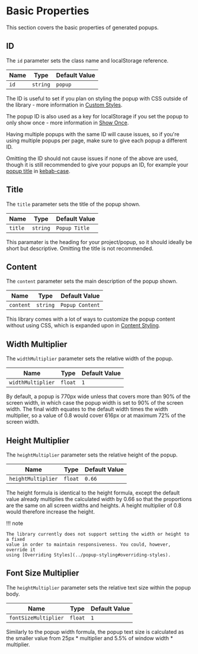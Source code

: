 Basic Properties
================

This section covers the basic properties of generated popups.

ID
--
The `id` parameter sets the class name and localStorage
reference.

| Name | Type     | Default Value |
|------|----------|---------------|
| `id` | `string` | `popup`       |

The ID is useful to set if you plan on styling the popup with CSS
outside of the library - more information in [Custom Styles](../popup-styling#custom-styles).

The popup ID is also used as a key for localStorage if you set the
popup to only show once - more information in [Show Once](../popup-settings#show-once).

Having multiple popups with the same ID will cause issues, so if
you're using multiple popups per page, make sure to give each
popup a different ID.

Omitting the ID should not cause issues if none of the above are
used, though it is still recommended to give your popups an ID,
for example your [popup title](../basic-properties#title) in [kebab-case](https://en.wikipedia.org/wiki/Letter_case#Kebab_case).


Title
-----
The `title` parameter sets the title of the popup shown.

| Name    | Type     | Default Value |
|---------|----------|---------------|
| `title` | `string` | `Popup Title` |

This paramater is the heading for your project/popup, so it should
ideally be short but descriptive. Omitting the title is not
recommended.


Content
-------
The `content` parameter sets the main description of the popup shown.

| Name      | Type     | Default Value   |
|-----------|----------|-----------------|
| `content` | `string` | `Popup Content` |

This library comes with a lot of ways to customize the popup content
without using CSS, which is expanded upon in [Content Styling](../content-styling).

Width Multiplier
-----------
The `widthMultiplier` parameter sets the relative width of the popup.

| Name              | Type    | Default Value |
|-------------------|---------|---------------|
| `widthMultiplier` | `float` | `1`           |

By default, a popup is 770px wide unless that covers more than 90% of the screen width,
in which case the popup width is set to 90% of the screen width. The final width
equates to the default width times the width multiplier, so a value of 0.8 would
cover 616px or at maximum 72% of the screen width.

Height Multiplier
-----------
The `heightMultiplier` parameter sets the relative height of the popup.

| Name               | Type    | Default Value |
|--------------------|---------|---------------|
| `heightMultiplier` | `float` | `0.66`        |

The height formula is identical to the height formula, except the default value
already multiplies the calculated width by 0.66 so that the proportions are the
same on all screen widths and heights. A height multiplier of 0.8 would therefore
increase the height.

!!! note

    The library currently does not support setting the width or height to a fixed
    value in order to maintain responsiveness. You could, however, override it
    using [Overriding Styles](../popup-styling#overriding-styles).

Font Size Multiplier
--------------------
The `heightMultiplier` parameter sets the relative text size within the popup body.

| Name                 | Type    | Default Value |
|----------------------|---------|---------------|
| `fontSizeMultiplier` | `float` | `1`           |

Similarly to the popup width formula, the popup text size is calculated as the
smaller value from 25px * multiplier and 5.5% of window width * multiplier.